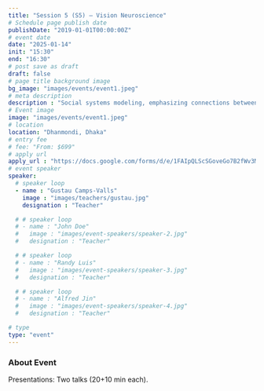 ```yaml
---
title: "Session 5 (S5) – Vision Neuroscience"
# Schedule page publish date
publishDate: "2019-01-01T00:00:00Z"
# event date
date: "2025-01-14"
init: "15:30"
end: "16:30"
# post save as draft
draft: false
# page title background image
bg_image: "images/events/event1.jpeg"
# meta description
description : "Social systems modeling, emphasizing connections between AI-driven approaches and behavioral dynamics analysis."
# Event image
image: "images/events/event1.jpeg"
# location
location: "Dhanmondi, Dhaka"
# entry fee
# fee: "From: $699"
# apply url
apply_url : "https://docs.google.com/forms/d/e/1FAIpQLScSGoveGo7B2fWv3MPtApGEqtTIXkAM0ROHfgKbl-Henj83Fw/viewform"
# event speaker
speaker:
  # speaker loop
  - name : "Gustau Camps-Valls"
    image : "images/teachers/gustau.jpg"
    designation : "Teacher"

  # # speaker loop
  # - name : "John Doe"
  #   image : "images/event-speakers/speaker-2.jpg"
  #   designation : "Teacher"

  # # speaker loop
  # - name : "Randy Luis"
  #   image : "images/event-speakers/speaker-3.jpg"
  #   designation : "Teacher"

  # # speaker loop
  # - name : "Alfred Jin"
  #   image : "images/event-speakers/speaker-4.jpg"
  #   designation : "Teacher"

# type
type: "event"
---
```


### About Event

Presentations: Two talks (20+10 min each).